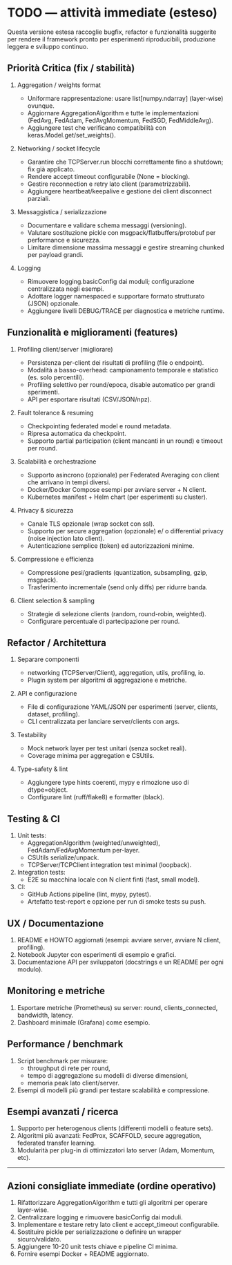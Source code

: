 # TODO — attività immediate (esteso)

Questa versione estesa raccoglie bugfix, refactor e funzionalità suggerite per rendere il framework pronto per esperimenti riproducibili, produzione leggera e sviluppo continuo.

## Priorità Critica (fix / stabilità)
1. Aggregation / weights format
   - Uniformare rappresentazione: usare list[numpy.ndarray] (layer-wise) ovunque.
   - Aggiornare AggregationAlgorithm e tutte le implementazioni (FedAvg, FedAdam, FedAvgMomentum, FedSGD, FedMiddleAvg).
   - Aggiungere test che verificano compatibilità con keras.Model.get/set_weights().

2. Networking / socket lifecycle
   - Garantire che TCPServer.run blocchi correttamente fino a shutdown; fix già applicato.
   - Rendere accept timeout configurabile (None = blocking).
   - Gestire reconnection e retry lato client (parametrizzabili).
   - Aggiungere heartbeat/keepalive e gestione dei client disconnect parziali.

3. Messaggistica / serializzazione
   - Documentare e validare schema messaggi (versioning).
   - Valutare sostituzione pickle con msgpack/flatbuffers/protobuf per performance e sicurezza.
   - Limitare dimensione massima messaggi e gestire streaming chunked per payload grandi.

4. Logging
   - Rimuovere logging.basicConfig dai moduli; configurazione centralizzata negli esempi.
   - Adottare logger namespaced e supportare formato strutturato (JSON) opzionale.
   - Aggiungere livelli DEBUG/TRACE per diagnostica e metriche runtime.

## Funzionalità e miglioramenti (features)
1. Profiling client/server (migliorare)
   - Persistenza per-client dei risultati di profiling (file o endpoint).
   - Modalità a basso-overhead: campionamento temporale e statistico (es. solo percentili).
   - Profiling selettivo per round/epoca, disable automatico per grandi sperimenti.
   - API per esportare risultati (CSV/JSON/npz).

2. Fault tolerance & resuming
   - Checkpointing federated model e round metadata.
   - Ripresa automatica da checkpoint.
   - Supporto partial participation (client mancanti in un round) e timeout per round.

3. Scalabilità e orchestrazione
   - Supporto asincrono (opzionale) per Federated Averaging con client che arrivano in tempi diversi.
   - Docker/Docker Compose esempi per avviare server + N client.
   - Kubernetes manifest + Helm chart (per esperimenti su cluster).

4. Privacy & sicurezza
   - Canale TLS opzionale (wrap socket con ssl).
   - Supporto per secure aggregation (opzionale) e/ o differential privacy (noise injection lato client).
   - Autenticazione semplice (token) ed autorizzazioni minime.

5. Compressione e efficienza
   - Compressione pesi/gradients (quantization, subsampling, gzip, msgpack).
   - Trasferimento incrementale (send only diffs) per ridurre banda.

6. Client selection & sampling
   - Strategie di selezione clients (random, round-robin, weighted).
   - Configurare percentuale di partecipazione per round.

## Refactor / Architettura
1. Separare componenti
   - networking (TCPServer/Client), aggregation, utils, profiling, io.
   - Plugin system per algoritmi di aggregazione e metriche.

2. API e configurazione
   - File di configurazione YAML/JSON per esperimenti (server, clients, dataset, profiling).
   - CLI centralizzata per lanciare server/clients con args.

3. Testability
   - Mock network layer per test unitari (senza socket reali).
   - Coverage minima per aggregation e CSUtils.

4. Type-safety & lint
   - Aggiungere type hints coerenti, mypy e rimozione uso di dtype=object.
   - Configurare lint (ruff/flake8) e formatter (black).

## Testing & CI
1. Unit tests:
   - AggregationAlgorithm (weighted/unweighted), FedAdam/FedAvgMomentum per-layer.
   - CSUtils serialize/unpack.
   - TCPServer/TCPClient integration test minimal (loopback).
2. Integration tests:
   - E2E su macchina locale con N client finti (fast, small model).
3. CI:
   - GitHub Actions pipeline (lint, mypy, pytest).
   - Artefatto test-report e opzione per run di smoke tests su push.

## UX / Documentazione
1. README e HOWTO aggiornati (esempi: avviare server, avviare N client, profiling).
2. Notebook Jupyter con esperimenti di esempio e grafici.
3. Documentazione API per sviluppatori (docstrings e un README per ogni modulo).

## Monitoring e metriche
1. Esportare metriche (Prometheus) su server: round, clients_connected, bandwidth, latency.
2. Dashboard minimale (Grafana) come esempio.

## Performance / benchmark
1. Script benchmark per misurare:
   - throughput di rete per round,
   - tempo di aggregazione su modelli di diverse dimensioni,
   - memoria peak lato client/server.
2. Esempi di modelli più grandi per testare scalabilità e compressione.

## Esempi avanzati / ricerca
1. Supporto per heterogenous clients (differenti modelli o feature sets).
2. Algoritmi più avanzati: FedProx, SCAFFOLD, secure aggregation, federated transfer learning.
3. Modularità per plug-in di ottimizzatori lato server (Adam, Momentum, etc).

---

## Azioni consigliate immediate (ordine operativo)
1. Rifattorizzare AggregationAlgorithm e tutti gli algoritmi per operare layer-wise.
2. Centralizzare logging e rimuovere basicConfig dai moduli.
3. Implementare e testare retry lato client e accept_timeout configurabile.
4. Sostituire pickle per serializzazione o definire un wrapper sicuro/validato.
5. Aggiungere 10-20 unit tests chiave e pipeline CI minima.
6. Fornire esempi Docker + README aggiornato.
